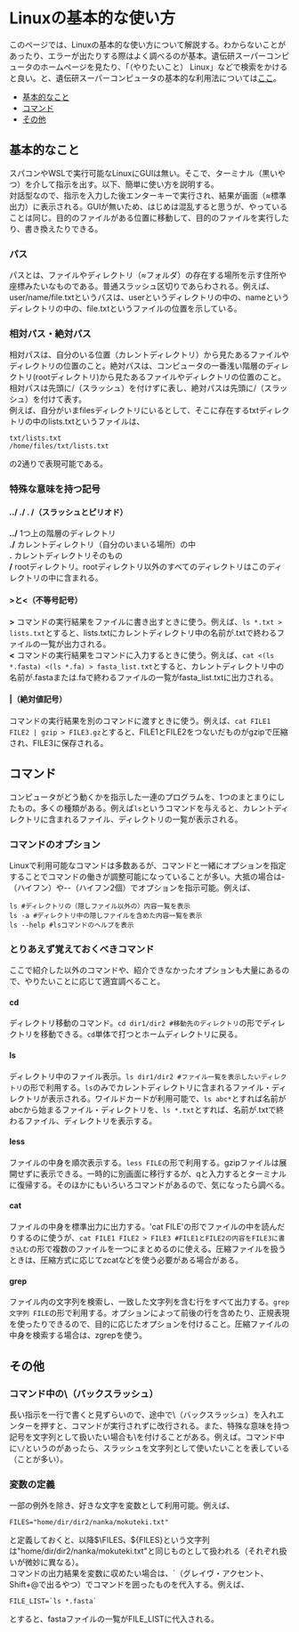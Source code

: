 # Linuxの基本的な使い方
このページでは、Linuxの基本的な使い方について解説する。わからないことがあったり、エラーが出たりする際はよく調べるのが基本。遺伝研スーパーコンピュータのホームページを見たり、「（やりたいこと） Linux」などで検索をかけると良い。と、遺伝研スーパーコンピュータの基本的な利用法については[ここ](supakon.md)。<br>

- [基本的なこと](#基本的なこと)
- [コマンド](#コマンド)
- [その他](#その他) 
## 基本的なこと
スパコンやWSLで実行可能なLinuxにGUIは無い。そこで、ターミナル（黒いやつ）を介して指示を出す。以下、簡単に使い方を説明する。<br>
対話型なので、指示を入力した後エンターキーで実行され、結果が画面（≈標準出力）に表示される。GUIが無いため、はじめは混乱すると思うが、やっていることは同じ。目的のファイルがある位置に移動して、目的のファイルを実行したり、書き換えたりできる。
### パス
パスとは、ファイルやディレクトリ（≈フォルダ）の存在する場所を示す住所や座標みたいなものである。普通スラッシュ区切りであらわされる。例えば、user/name/file.txtというパスは、userというディレクトリの中の、nameというディレクトリの中の、file.txtというファイルの位置を示している。
### 相対パス・絶対パス
相対パスは、自分のいる位置（カレントディレクトリ）から見たあるファイルやディレクトリの位置のこと。絶対パスは、コンピュータの一番浅い階層のディレクトリ(rootディレクトリ)から見たあるファイルやディレクトリの位置のこと。相対パスは先頭に/（スラッシュ）を付けずに表し、絶対パスは先頭に/（スラッシュ）を付けて表す。<br>
例えば、自分がいまfilesディレクトリにいるとして、そこに存在するtxtディレクトリの中のlists.txtというファイルは、
```
txt/lists.txt
/home/files/txt/lists.txt
```
の2通りで表現可能である。
### 特殊な意味を持つ記号
#### ../ ./ . /（スラッシュとピリオド）
**../**     1つ上の階層のディレクトリ<br>
**./**      カレントディレクトリ（自分のいまいる場所）の中<br>
**.**       カレントディレクトリそのもの<br>
**/**       rootディレクトリ。rootディレクトリ以外のすべてのディレクトリはこのディレクトリの中に含まれる。<br>

#### >と<（不等号記号）
**>**       コマンドの実行結果をファイルに書き出すときに使う。例えば、`ls *.txt > lists.txt`とすると、lists.txtにカレントディレクトリ中の名前が.txtで終わるファイルの一覧が出力される。<br>
**<**       コマンドの実行結果をコマンドに入力するときに使う。例えば、`cat <(ls *.fasta) <(ls *.fa) > fasta_list.txt`とすると、カレントディレクトリ中の名前が.fastaまたは.faで終わるファイルの一覧がfasta_list.txtに出力される。

#### |（絶対値記号）
コマンドの実行結果を別のコマンドに渡すときに使う。例えば、`cat FILE1 FILE2 | gzip > FILE3.gz`とすると、FILE1とFILE2をつないだものがgzipで圧縮され、FILE3に保存される。

## コマンド
コンピュータがどう動くかを指示した一連のプログラムを、1つのまとまりにしたもの。多くの種類がある。例えば`ls`というコマンドを与えると、カレントディレクトリに含まれるファイル、ディレクトリの一覧が表示される。

### コマンドのオプション
Linuxで利用可能なコマンドは多数あるが、コマンドと一緒にオプションを指定することでコマンドの働きが調整可能になっていることが多い。大抵の場合は-（ハイフン）や--（ハイフン2個）でオプションを指示可能。例えば、
```
ls #ディレクトリの（隠しファイル以外の）内容一覧を表示
ls -a #ディレクトリ中の隠しファイルを含めた内容一覧を表示
ls --help #lsコマンドのヘルプを表示
```

### とりあえず覚えておくべきコマンド
ここで紹介した以外のコマンドや、紹介できなかったオプションも大量にあるので、やりたいことに応じて適宜調べること。
#### cd
ディレクトリ移動のコマンド。`cd dir1/dir2 #移動先のディレクトリ`の形でディレクトリを移動できる。`cd`単体で打つとホームディレクトリに戻る。
#### ls
ディレクトリ中のファイル表示。`ls dir1/dir2 #ファイル一覧を表示したいディレクトリ`の形で利用する。`ls`のみでカレントディレクトリに含まれるファイル・ディレクトリが表示される。ワイルドカードが利用可能で、`ls abc*`とすれば名前がabcから始まるファイル・ディレクトリを、`ls *.txt`とすれば、名前が.txtで終わるファイル、ディレクトリを表示する。
#### less
ファイルの中身を順次表示する。`less FILE`の形で利用する。gzipファイルは展開せずに表示できる。一時的に別画面に移行するが、qと入力するとターミナルに復帰する。そのほかにもいろいろコマンドがあるので、気になったら調べる。
#### cat
ファイルの中身を標準出力に出力する。'cat FILE'の形でファイルの中を読んだりするのに使うが、`cat FILE1 FILE2 > FILE3 #FILE1とFILE2の内容をFILE3に書き込む`の形で複数のファイルを一つにまとめるのに使える。圧縮ファイルを扱うときは、圧縮方式に応じてzcatなどを使う必要がある場合がある。
#### grep
ファイル内の文字列を検索し、一致した文字列を含む行をすべて出力する。`grep 文字列 FILE`の形で利用する。オプションによって前後の行を含めたり、正規表現を使ったりできるので、目的に応じたオプションを付けること。圧縮ファイルの中身を検索する場合は、zgrepを使う。
## その他
### コマンド中の\（バックスラッシュ）
長い指示を一行で書くと見ずらいので、途中で\（バックスラッシュ）を入れエンターを押すと、コマンドが実行されずに改行される。また、特殊な意味を持つ記号を文字列として扱いたい場合も\を付けることがある。例えば。コマンド中に`\/`というのがあったら、スラッシュを文字列として使いたいことを表している（ことが多い）。
### 変数の定義
一部の例外を除き、好きな文字を変数として利用可能。例えば、
```
FILES="home/dir/dir2/nanka/mokuteki.txt"
```
と定義しておくと、以降\$\FILES、\$\{FILES}という文字列は"home/dir/dir2/nanka/mokuteki.txt"と同じものとして扱われる（それぞれ扱いが微妙に異なる）。<br>
コマンドの出力結果を変数に収めたい場合は、\`（グレイヴ・アクセント、Shift+@で出るやつ）でコマンドを囲ったものを代入する。例えば、
```
FILE_LIST=`ls *.fasta`
```
とすると、fastaファイルの一覧がFILE_LISTに代入される。

